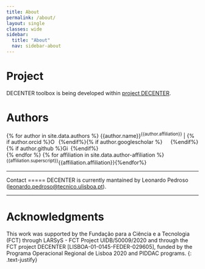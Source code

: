 ```yaml
---
title: About
permalink: /about/
layout: single
classes: wide
sidebar:
  title: "About"
  nav: sidebar-about
---
```

Project
=====
DECENTER toolbox is being developed within <a target="_blank" href ="https://decenterproject.weebly.com">project DECENTER</a>.

Authors
=====
{% for author in site.data.authors %} {{author.name}}<sup>{{author.affiliation}}</sup> | {% if author.orcid %}<a itemprop="sameAs" target="_blank" content="{{author.orcid}}" href="{{author.orcid}}" target="orcid.widget" rel="me noopener noreferrer" style="vertical-align:top;"><img src="https://orcid.org/sites/default/files/images/orcid_16x16.png" style="width:1em;margin-right:.5em;" alt="ORCID iD icon"></a>{%endif%}{% if author.googlescholar %}<a target="_blank" itemprop="sameAs" href="{{author.googlescholar}}" style="vertical-align:top;"><img src="https://upload-icon.s3.us-east-2.amazonaws.com/uploads/icons/png/17520148421579517848-512.png" style="width:1em;margin-right:.5em;"></a>{%endif%}{% if author.github %}<a itemprop="sameAs" target="_blank" content="{{author.github}}" href="{{author.github}}" rel="me noopener noreferrer" style="vertical-align:top;"><img src="https://github.githubassets.com/images/modules/logos_page/GitHub-Mark.png" style="width:1em;margin-right:.5em;" alt="GitHub icon"></a>{%endif%}<br>{% endfor %}
{% for affiliation in site.data.author-affiliation %} <sup>{{affiliation.superscript}}</sup>{{affiliation.affiliation}}{%endfor%}




<hr>
Contact
=====
DECENTER is currently mantained by Leonardo Pedroso (<a href = "mailto: leonardo.pedroso@tecnico.ulisboa.pt">leonardo.pedroso@tecnico.ulisboa.pt</a>).

<hr>

Acknowledgments
=====
This work was supported by the Fundação para a Ciência e a Tecnologia (FCT) through LARSyS - FCT Project UIDB/50009/2020 and through the FCT project DECENTER [LISBOA-01-0145-FEDER-029605], funded by the Programa Operacional Regional de Lisboa 2020 and PIDDAC programs.
{: .text-justify}

